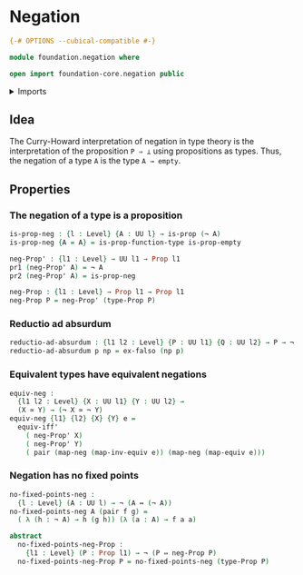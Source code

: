 # Negation

```agda
{-# OPTIONS --cubical-compatible #-}

module foundation.negation where

open import foundation-core.negation public
```

<details><summary>Imports</summary>

```agda
open import foundation.dependent-pair-types
open import foundation.logical-equivalences
open import foundation.universe-levels

open import foundation-core.empty-types
open import foundation-core.equivalences
open import foundation-core.propositions
```

</details>

## Idea

The Curry-Howard interpretation of negation in type theory is the interpretation
of the proposition `P ⇒ ⊥` using propositions as types. Thus, the negation of a
type `A` is the type `A → empty`.

## Properties

### The negation of a type is a proposition

```agda
is-prop-neg : {l : Level} {A : UU l} → is-prop (¬ A)
is-prop-neg {A = A} = is-prop-function-type is-prop-empty

neg-Prop' : {l1 : Level} → UU l1 → Prop l1
pr1 (neg-Prop' A) = ¬ A
pr2 (neg-Prop' A) = is-prop-neg

neg-Prop : {l1 : Level} → Prop l1 → Prop l1
neg-Prop P = neg-Prop' (type-Prop P)
```

### Reductio ad absurdum

```agda
reductio-ad-absurdum : {l1 l2 : Level} {P : UU l1} {Q : UU l2} → P → ¬ P → Q
reductio-ad-absurdum p np = ex-falso (np p)
```

### Equivalent types have equivalent negations

```agda
equiv-neg :
  {l1 l2 : Level} {X : UU l1} {Y : UU l2} →
  (X ≃ Y) → (¬ X ≃ ¬ Y)
equiv-neg {l1} {l2} {X} {Y} e =
  equiv-iff'
    ( neg-Prop' X)
    ( neg-Prop' Y)
    ( pair (map-neg (map-inv-equiv e)) (map-neg (map-equiv e)))
```

### Negation has no fixed points

```agda
no-fixed-points-neg :
  {l : Level} (A : UU l) → ¬ (A ↔ (¬ A))
no-fixed-points-neg A (pair f g) =
  ( λ (h : ¬ A) → h (g h)) (λ (a : A) → f a a)
```

```agda
abstract
  no-fixed-points-neg-Prop :
    {l1 : Level} (P : Prop l1) → ¬ (P ⇔ neg-Prop P)
  no-fixed-points-neg-Prop P = no-fixed-points-neg (type-Prop P)
```
